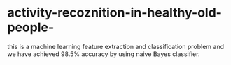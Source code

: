 # activity-recoznition-in-healthy-old-people-
this is a machine learning feature extraction and classification problem and we have achieved 98.5% accuracy by using naive Bayes classifier. 

